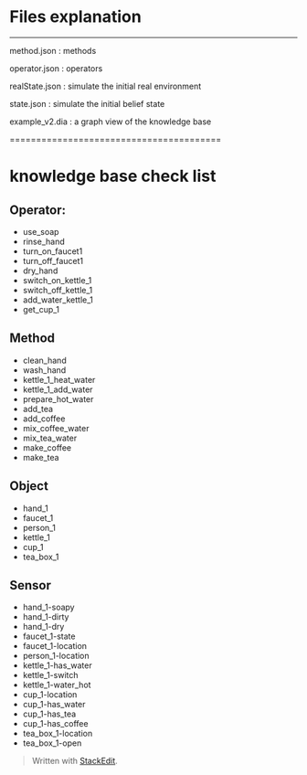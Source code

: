 # Files explanation
--------
method.json     : methods

operator.json   : operators

realState.json  : simulate the initial real environment

state.json      : simulate the initial belief state

example_v2.dia  : a graph view of the knowledge base

========================================


# knowledge base check list

Operator:
---------

 - use_soap
 - rinse_hand
 - turn_on_faucet1
 - turn_off_faucet1
 - dry_hand
 - switch_on_kettle_1
 - switch_off_kettle_1
 - add_water_kettle_1
 - get_cup_1
	 

Method
-----------
 - clean_hand
 - wash_hand
 - kettle_1_heat_water
 - kettle_1_add_water
 - prepare_hot_water
 - add_tea
 - add_coffee
 - mix_coffee_water
 - mix_tea_water
 - make_coffee
 - make_tea

Object
-----------

 - hand_1
 - faucet_1
 - person_1
 - kettle_1
 - cup_1
 - tea_box_1

Sensor
---------------
 - hand_1-soapy
 - hand_1-dirty
 - hand_1-dry
 - faucet_1-state
 - faucet_1-location
 - person_1-location
 - kettle_1-has_water
 - kettle_1-switch
 - kettle_1-water_hot
 - cup_1-location
 - cup_1-has_water
 - cup_1-has_tea
 - cup_1-has_coffee
 - tea_box_1-location
 - tea_box_1-open

> Written with [StackEdit](https://stackedit.io/).
